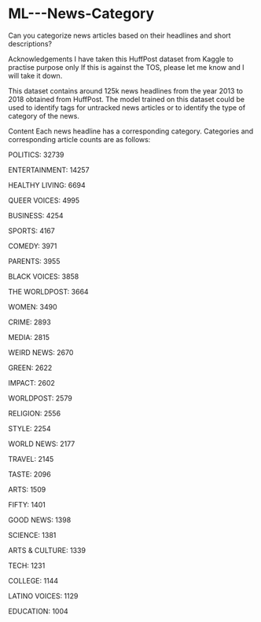 # ML---News-Category
Can you categorize news articles based on their headlines and short descriptions?

Acknowledgements
I have taken this HuffPost dataset from Kaggle to practise purpose only If this is against the TOS, please let me know and I will take it down.


This dataset contains around 125k news headlines from the year 2013 to 2018 obtained from HuffPost. The model trained on this dataset could be used to identify tags for untracked news articles or to identify the type of category of the news.

Content
Each news headline has a corresponding category. Categories and corresponding article counts are as follows:

POLITICS: 32739

ENTERTAINMENT: 14257

HEALTHY LIVING: 6694

QUEER VOICES: 4995

BUSINESS: 4254

SPORTS: 4167

COMEDY: 3971

PARENTS: 3955

BLACK VOICES: 3858

THE WORLDPOST: 3664

WOMEN: 3490

CRIME: 2893

MEDIA: 2815

WEIRD NEWS: 2670

GREEN: 2622

IMPACT: 2602

WORLDPOST: 2579

RELIGION: 2556

STYLE: 2254

WORLD NEWS: 2177

TRAVEL: 2145

TASTE: 2096

ARTS: 1509

FIFTY: 1401

GOOD NEWS: 1398

SCIENCE: 1381

ARTS & CULTURE: 1339

TECH: 1231

COLLEGE: 1144

LATINO VOICES: 1129

EDUCATION: 1004
